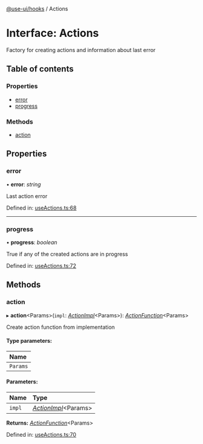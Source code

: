 [@use-ui/hooks](../README.md) / Actions

# Interface: Actions

Factory for creating actions and information about last error

## Table of contents

### Properties

- [error](actions.md#error)
- [progress](actions.md#progress)

### Methods

- [action](actions.md#action)

## Properties

### error

• **error**: *string*

Last action error

Defined in: [useActions.ts:68](https://github.com/vasyas/use-ui-hooks/blob/246e5b6/src/useActions.ts#L68)

___

### progress

• **progress**: *boolean*

True if any of the created actions are in progress

Defined in: [useActions.ts:72](https://github.com/vasyas/use-ui-hooks/blob/246e5b6/src/useActions.ts#L72)

## Methods

### action

▸ **action**<Params\>(`impl`: [*ActionImpl*](../README.md#actionimpl)<Params\>): [*ActionFunction*](actionfunction.md)<Params\>

Create action function from implementation

#### Type parameters:

| Name |
| :------ |
| `Params` |

#### Parameters:

| Name | Type |
| :------ | :------ |
| `impl` | [*ActionImpl*](../README.md#actionimpl)<Params\> |

**Returns:** [*ActionFunction*](actionfunction.md)<Params\>

Defined in: [useActions.ts:70](https://github.com/vasyas/use-ui-hooks/blob/246e5b6/src/useActions.ts#L70)
